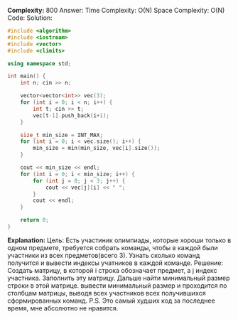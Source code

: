 **Complexity:** 800
Answer:
	Time Complexity: O(N)
	Space Complexity: O(N)
Code:
Solution:
```cpp
#include <algorithm>
#include <iostream>
#include <vector>
#include <climits>

using namespace std;

int main() {
    int n; cin >> n;

    vector<vector<int>> vec(3);
    for (int i = 0; i < n; i++) {
        int t; cin >> t;
        vec[t-1].push_back(i+1);
    }

    size_t min_size = INT_MAX;
    for (int i = 0; i < vec.size(); i++) {
        min_size = min(min_size, vec[i].size());
    }

    cout << min_size << endl;
    for (int i = 0; i < min_size; i++) {
        for (int j = 0; j < 3; j++) {
            cout << vec[j][i] << " ";
        }
        cout << endl;
    }

    return 0;
} 
```
**Explanation:**
	Цель: Есть участиник олимпиады, которые хороши только в одном предмете, требуется собрать команды, чтобы в каждой были участники из всех предметов(всего 3). Узнать сколько команд получится и вывести индексы учатников в каждой команде.
	Решение: Создать матрицу, в которой i строка обозначает предмет, а j индекс участника. Заполнить эту матрицу. Дальше найти минимальный размер строки в этой матрице. вывести минимальный размер и проходится по столбцам матрицы, выводя всех участников всех получившихся сформированных команд.
	P.S. Это самый худших код за последнее время, мне абсолютно не нравится.